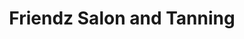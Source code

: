 ---
title: "Friendz Salon and Tanning"
url: /sleepy-eye/friendz-salon-and-tanning/
shop: Kosmetik
---
